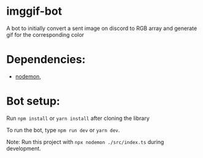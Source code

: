 # imggif-bot
A bot to initially convert a sent image on discord to RGB array and generate gif for the corresponding color

# Dependencies:
- [nodemon](https://www.npmjs.com/package/nodemon),

# Bot setup:
Run `npm install` or `yarn install` after cloning the library

To run the bot, type `npm run dev` or `yarn dev`.

Note: Run this project with `npx nodemon ./src/index.ts` during development.
